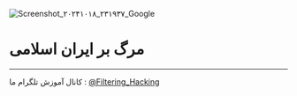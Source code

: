 ![Screenshot_۲۰۲۴۱۰۱۸_۲۳۱۹۳۷_Google](https://github.com/user-attachments/assets/e3472a06-8bb8-4b98-b119-8e4fa10e755a)
# مرگ بر ایران اسلامی
------
کانال آموزش تلگرام ما :
[@Filtering_Hacking](https://t.me/Filtering_Hacking)
